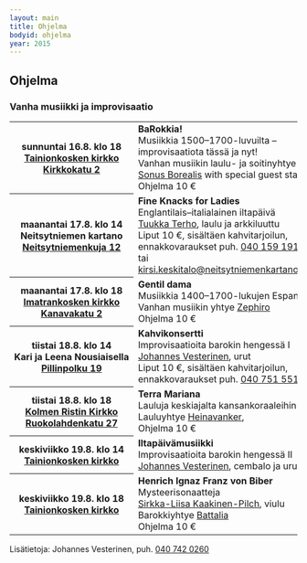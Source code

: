 ```yaml
---
layout: main
title: Ohjelma
bodyid: ohjelma
year: 2015
---
```

## Ohjelma

### Vanha musiikki ja improvisaatio

<table>
<tr>
<th>
sunnuntai&nbsp;16.8.&nbsp;klo&nbsp;18<br>
<a href="../kirkot/">Tainionkosken&nbsp;kirkko</a><br>
<a href="http://maps.google.fi/?q=Kirkkokatu+2,+Imatra">
Kirkkokatu 2</a>
</th><td>
<b>BaRokkia!</b><br>
Musiikkia 1500–1700-luvuilta – improvisaatiota tässä ja nyt!<br>
Vanhan musiikin laulu- ja soitinyhtye <a href="../esiintyjat/sonus-borealis/">Sonus Borealis</a> with special guest stars<br>
Ohjelma 10 €
</td></tr>

<tr><th>
maanantai&nbsp;17.8.&nbsp;klo&nbsp;14<br>
Neitsytniemen kartano<br>
<a href="http://maps.google.fi/?q=Neitsytniemen+kartano">
Neitsytniemenkuja 12</a>
</th><td>
<b>Fine Knacks for Ladies</b><br>
Englantilais–italialainen iltapäivä<br>
<a href="../esiintyjat/tuukka-terho/">Tuukka Terho</a>,
laulu ja arkkiluuttu<br>
Liput 10 €, sisältäen kahvitarjoilun, <br>
ennakkovaraukset puh.
<a href="tel:+358401591911">040 159 1911</a>, tai
<a href="mailto:kirsi.keskitalo@neitsytniemenkartano.com">kirsi.keskitalo@neitsytniemenkartano.com</a>
</td></tr>

<tr><th>
maanantai&nbsp;17.8.&nbsp;klo&nbsp;18<br>
<a href="../kirkot/">Imatrankosken&nbsp;kirkko</a><br>
<a href="http://maps.google.fi/?q=Kanavakatu+2,+Imatra">
Kanavakatu 2</a>
</th><td>
<b>Gentil dama</b><br>
Musiikkia 1400–1700-lukujen Espanjasta<br>
Vanhan musiikin yhtye <a href="../esiintyjat/zephiro/">Zephiro</a><br>
Ohjelma 10 €
</td></tr>

<tr><th>
tiistai&nbsp;18.8.&nbsp;klo&nbsp;14<br>
Kari&nbsp;ja&nbsp;Leena&nbsp;Nousiaisella<br>
<a href="http://maps.google.fi/?q=Pillinpolku+19,+Imatra">
Pillinpolku 19</a>
</th><td>
<b>Kahvikonsertti</b><br>
Improvisaatioita barokin hengessä I<br>
<a href="/esiintyjat/vesteriset/">Johannes Vesterinen</a>,
urut<br>
Liput 10 €, sisältäen kahvitarjoilun, <br>
ennakkovaraukset puh. <a href="tel:+358407515515">040 751 5515</a>
</td></tr>

<tr><th>
tiistai&nbsp;18.8.&nbsp;klo&nbsp;18<br>
<a href="../kirkot/">Kolmen Ristin Kirkko</a><br>
<a href="http://maps.google.fi/?q=Ruokolahdentie+27,+Imatra">
Ruokolahdenkatu 27</a>
</th><td>
<b>Terra Mariana</b><br>
Lauluja keskiajalta kansankoraaleihin<br>
Lauluyhtye
<a href="/esiintyjat/heinavanker/">Heinavanker</a>,<br>
Ohjelma 10 €
</td></tr>

<tr><th>
keskiviikko&nbsp;19.8.&nbsp;klo&nbsp;14<br>
<a href="/kirkot/">Tainionkosken kirkko</a>
</th><td>
<b>Iltapäivämusiikki</b><br>
Improvisaatioita barokin hengessä II<br>
<a href="/esiintyjat/vesteriset/">Johannes Vesterinen</a>,
cembalo ja urut
</td></tr>

<tr><th>
keskiviikko&nbsp;19.8.&nbsp;klo&nbsp;18<br>
<a href="/kirkot/">Tainionkosken kirkko</a>
</th><td>
<b>Henrich Ignaz Franz von Biber</b><br>
Mysteerisonaatteja<br>
<a href="/esiintyjat/sirkka-liisa-kaakinen-pilch/">Sirkka-Liisa Kaakinen-Pilch</a>,
viulu<br>
Barokkiyhtye
<a href="/esiintyjat/battalia/">Battalia</a><br>
Ohjelma 10 €
</td></tr>

</table>


Lisätietoja: Johannes Vesterinen, puh.
<a href="tel:+358407420260">040 742 0260</a>
